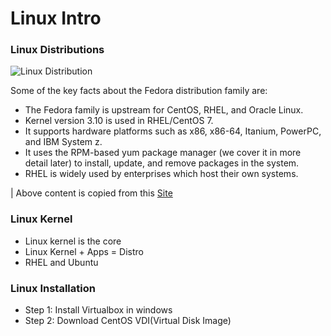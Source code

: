 # Linux Intro

### **Linux Distributions**

![Linux Distribution](../../../images/linux_kernal.jpg "Linux Distribution")

Some of the key facts about the Fedora distribution family are:

+ The Fedora family is upstream for CentOS, RHEL, and Oracle Linux.
+ Kernel version 3.10 is used in RHEL/CentOS 7.
+ It supports hardware platforms such as x86, x86-64, Itanium, PowerPC, and IBM System z.
+ It uses the RPM-based yum package manager (we cover it in more detail later) to install, update, and remove packages in the system.
+ RHEL is widely used by enterprises which host their own systems.

| Above content is copied from this [Site](https://courses.edx.org/courses/course-v1:LinuxFoundationX+LFS101x+1T2017/courseware/0123a04c5dfc4a10b44f58a0a660c354/7ad3b9cb54b5456ea9d2685e955b049c/?child=first)


### **Linux Kernel**

- Linux kernel is the core
- Linux Kernel + Apps = Distro
- RHEL and Ubuntu

### **Linux Installation**

- Step 1: Install Virtualbox in windows
- Step 2: Download CentOS VDI(Virtual Disk Image)


